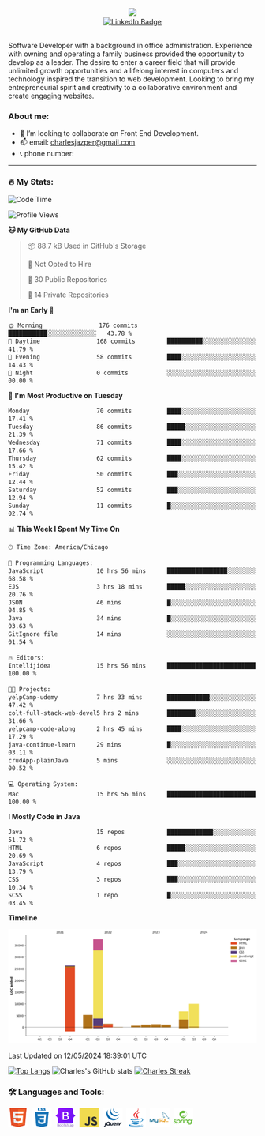 <div id="header" align="center">
  <img src="https://media.giphy.com/media/O2PhyxtkFwCtUO6nen/giphy.gif" width="100"/>
</div>

<div id="badges" align="center">
  <a href="https://www.linkedin.com/in/charles-jazper/">
    <img src="https://img.shields.io/badge/LinkedIn-blue?style=for-the-badge&logo=linkedin&logoColor=white" alt="LinkedIn Badge"/>
  </a>
</div>

<div id="profile-views" align="center">
  <img src="https://komarev.com/ghpvc/?username=charlesaggasid&style=flat-square&color=blue" alt=""/>
</div>

Software Developer with a background in office administration. Experience with owning and operating a family business provided the opportunity to develop as a leader. The desire to enter a career field that will provide unlimited growth opportunities and a lifelong interest in computers and technology inspired the transition to web development. Looking to bring my entrepreneurial spirit and creativity to a collaborative environment and create engaging websites.

### About me:
- 💞️ I’m looking to collaborate on Front End Development.
- 📫 email: charlesjazper@gmail.com
- 📞 phone number: 
---
### 🔥 My Stats:
<!--START_SECTION:waka-->
![Code Time](http://img.shields.io/badge/Code%20Time-508%20hrs%2044%20mins-blue)

![Profile Views](http://img.shields.io/badge/Profile%20Views-0-blue)

**🐱 My GitHub Data** 

> 📦 88.7 kB Used in GitHub's Storage 
 > 
> 🚫 Not Opted to Hire
 > 
> 📜 30 Public Repositories 
 > 
> 🔑 14 Private Repositories 
 > 
**I'm an Early 🐤** 

```text
🌞 Morning                176 commits         ███████████░░░░░░░░░░░░░░   43.78 % 
🌆 Daytime                168 commits         ██████████░░░░░░░░░░░░░░░   41.79 % 
🌃 Evening                58 commits          ████░░░░░░░░░░░░░░░░░░░░░   14.43 % 
🌙 Night                  0 commits           ░░░░░░░░░░░░░░░░░░░░░░░░░   00.00 % 
```
📅 **I'm Most Productive on Tuesday** 

```text
Monday                   70 commits          ████░░░░░░░░░░░░░░░░░░░░░   17.41 % 
Tuesday                  86 commits          █████░░░░░░░░░░░░░░░░░░░░   21.39 % 
Wednesday                71 commits          ████░░░░░░░░░░░░░░░░░░░░░   17.66 % 
Thursday                 62 commits          ████░░░░░░░░░░░░░░░░░░░░░   15.42 % 
Friday                   50 commits          ███░░░░░░░░░░░░░░░░░░░░░░   12.44 % 
Saturday                 52 commits          ███░░░░░░░░░░░░░░░░░░░░░░   12.94 % 
Sunday                   11 commits          █░░░░░░░░░░░░░░░░░░░░░░░░   02.74 % 
```


📊 **This Week I Spent My Time On** 

```text
🕑︎ Time Zone: America/Chicago

💬 Programming Languages: 
JavaScript               10 hrs 56 mins      █████████████████░░░░░░░░   68.58 % 
EJS                      3 hrs 18 mins       █████░░░░░░░░░░░░░░░░░░░░   20.76 % 
JSON                     46 mins             █░░░░░░░░░░░░░░░░░░░░░░░░   04.85 % 
Java                     34 mins             █░░░░░░░░░░░░░░░░░░░░░░░░   03.63 % 
GitIgnore file           14 mins             ░░░░░░░░░░░░░░░░░░░░░░░░░   01.54 % 

🔥 Editors: 
Intellijidea             15 hrs 56 mins      █████████████████████████   100.00 % 

🐱‍💻 Projects: 
yelpCamp-udemy           7 hrs 33 mins       ████████████░░░░░░░░░░░░░   47.42 % 
colt-full-stack-web-devel5 hrs 2 mins        ████████░░░░░░░░░░░░░░░░░   31.66 % 
yelpcamp-code-along      2 hrs 45 mins       ████░░░░░░░░░░░░░░░░░░░░░   17.29 % 
java-continue-learn      29 mins             █░░░░░░░░░░░░░░░░░░░░░░░░   03.11 % 
crudApp-plainJava        5 mins              ░░░░░░░░░░░░░░░░░░░░░░░░░   00.52 % 

💻 Operating System: 
Mac                      15 hrs 56 mins      █████████████████████████   100.00 % 
```

**I Mostly Code in Java** 

```text
Java                     15 repos            █████████████░░░░░░░░░░░░   51.72 % 
HTML                     6 repos             █████░░░░░░░░░░░░░░░░░░░░   20.69 % 
JavaScript               4 repos             ███░░░░░░░░░░░░░░░░░░░░░░   13.79 % 
CSS                      3 repos             ███░░░░░░░░░░░░░░░░░░░░░░   10.34 % 
SCSS                     1 repo              █░░░░░░░░░░░░░░░░░░░░░░░░   03.45 % 
```



**Timeline**

![Lines of Code chart](https://raw.githubusercontent.com/charlesaggasid/charlesaggasid/main/assets/bar_graph.png)


 Last Updated on 12/05/2024 18:39:01 UTC
<!--END_SECTION:waka-->

[![Top Langs](https://github-readme-stats.vercel.app/api/top-langs/?username=charlesaggasid&layout=compact)](https://github.com/charlesaggasid/github-readme-stats)
![Charles's GitHub stats](https://github-readme-stats.vercel.app/api?username=charlesaggasid&count_private=true&show_icons=true&theme=dracula)
[![Charles Streak](http://github-readme-streak-stats.herokuapp.com?user=charlesaggasid&theme=dark&background=000000)](https://git.io/streak-stats)


### 🛠️  Languages and Tools:
<div>
<img src="https://github.com/devicons/devicon/blob/master/icons/html5/html5-original.svg" title="HTML5" alt="HTML" width="40" height="40"/>&nbsp;
<img src="https://github.com/devicons/devicon/blob/master/icons/css3/css3-plain-wordmark.svg"  title="CSS3" alt="CSS" width="40" height="40"/>&nbsp;
<img src="https://github.com/devicons/devicon/blob/master/icons/bootstrap/bootstrap-original-wordmark.svg"  title="Bootstrap" alt="Bootstrap" width="40" height="40"/>&nbsp;
<img src="https://github.com/devicons/devicon/blob/master/icons/javascript/javascript-original.svg" title="JavaScript" alt="JavaScript" width="40" height="40"/>&nbsp;
  <img src="https://github.com/devicons/devicon/blob/master/icons/jquery/jquery-original-wordmark.svg" title="jQuery" alt="jQuery" width="40" height="40"/>&nbsp;
<img src="https://github.com/devicons/devicon/blob/master/icons/java/java-original.svg" title="Java"  alt="Java" width="40" height="40"/>&nbsp;
<img src="https://github.com/devicons/devicon/blob/master/icons/mysql/mysql-original-wordmark.svg" title="MySQL"  alt="MySQL" width="40" height="40"/>&nbsp;
<img src="https://github.com/devicons/devicon/blob/master/icons/spring/spring-original-wordmark.svg" title="Spring"  alt="Spring" width="40" height="40"/>&nbsp;  
</div>
<!---
charlesaggasid/charlesaggasid is a ✨ special ✨ repository because its `README.md` (this file) appears on your GitHub profile.
You can click the Preview link to take a look at your changes.
--->
